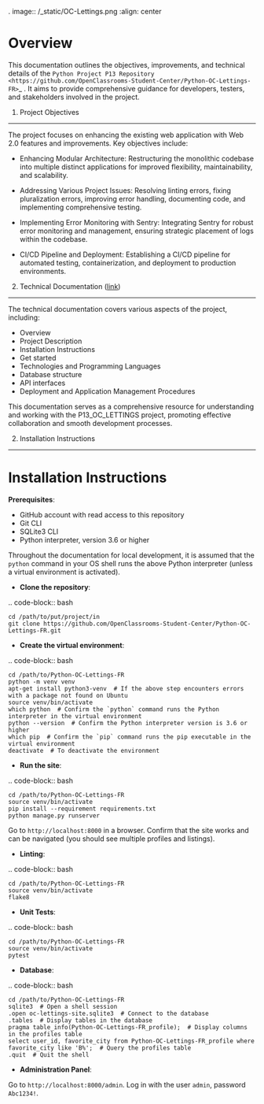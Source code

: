 . image:: /_static/OC-Lettings.png
   :align: center


Overview
========

This documentation outlines the objectives, improvements, and technical details of the `Python Project P13 Repository <https://github.com/OpenClassrooms-Student-Center/Python-OC-Lettings-FR>`_ . It aims to provide comprehensive guidance for developers, testers, and stakeholders involved in the project.

1. Project Objectives
---------------------

The project focuses on enhancing the existing web application with Web 2.0 features and improvements. Key objectives include:

- Enhancing Modular Architecture: Restructuring the monolithic codebase into multiple distinct applications for improved flexibility, maintainability, and scalability.

- Addressing Various Project Issues: Resolving linting errors, fixing pluralization errors, improving error handling, documenting code, and implementing comprehensive testing.

- Implementing Error Monitoring with Sentry: Integrating Sentry for robust error monitoring and management, ensuring strategic placement of logs within the codebase.

- CI/CD Pipeline and Deployment: Establishing a CI/CD pipeline for automated testing, containerization, and deployment to production environments.

2. Technical Documentation ([link](https://python_p13.readthedocs.io/en/latest/))
---------------------------------------------------------------------------------

The technical documentation covers various aspects of the project, including:

- Overview
- Project Description
- Installation Instructions
- Get started
- Technologies and Programming Languages
- Database structure
- API interfaces
- Deployment and Application Management Procedures

This documentation serves as a comprehensive resource for understanding and working with the P13_OC_LETTINGS project, promoting effective collaboration and smooth development processes.

2. Installation Instructions
----------------------------
Installation Instructions
=========================

**Prerequisites**:

- GitHub account with read access to this repository
- Git CLI
- SQLite3 CLI
- Python interpreter, version 3.6 or higher

Throughout the documentation for local development, it is assumed that the `python` command in your OS shell runs the above Python interpreter (unless a virtual environment is activated).

- **Clone the repository**:

.. code-block:: bash

    cd /path/to/put/project/in
    git clone https://github.com/OpenClassrooms-Student-Center/Python-OC-Lettings-FR.git

- **Create the virtual environment**:

.. code-block:: bash

    cd /path/to/Python-OC-Lettings-FR
    python -m venv venv
    apt-get install python3-venv  # If the above step encounters errors with a package not found on Ubuntu
    source venv/bin/activate
    which python  # Confirm the `python` command runs the Python interpreter in the virtual environment
    python --version  # Confirm the Python interpreter version is 3.6 or higher
    which pip  # Confirm the `pip` command runs the pip executable in the virtual environment
    deactivate  # To deactivate the environment

- **Run the site**:

.. code-block:: bash

    cd /path/to/Python-OC-Lettings-FR
    source venv/bin/activate
    pip install --requirement requirements.txt
    python manage.py runserver

Go to `http://localhost:8000` in a browser.
Confirm that the site works and can be navigated (you should see multiple profiles and listings).

- **Linting**:

.. code-block:: bash

    cd /path/to/Python-OC-Lettings-FR
    source venv/bin/activate
    flake8

- **Unit Tests**:

.. code-block:: bash

    cd /path/to/Python-OC-Lettings-FR
    source venv/bin/activate
    pytest

- **Database**:

.. code-block:: bash

    cd /path/to/Python-OC-Lettings-FR
    sqlite3  # Open a shell session
    .open oc-lettings-site.sqlite3  # Connect to the database
    .tables  # Display tables in the database
    pragma table_info(Python-OC-Lettings-FR_profile);  # Display columns in the profiles table
    select user_id, favorite_city from Python-OC-Lettings-FR_profile where favorite_city like 'B%';  # Query the profiles table
    .quit  # Quit the shell

- **Administration Panel**:

Go to `http://localhost:8000/admin`.
Log in with the user `admin`, password `Abc1234!`.
